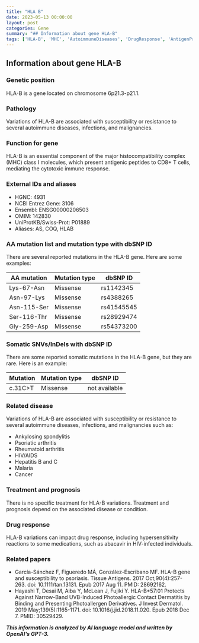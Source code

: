 ```yaml
---
title: "HLA B"
date: 2023-05-13 00:00:00
layout: post
categories: Gene
summary: "## Information about gene HLA-B"
tags: ['HLA-B', 'MHC', 'AutoimmuneDiseases', 'DrugResponse', 'AntigenPresentation', 'GeneticVariations', 'SomaticMutations', 'DiseaseSusceptibility']
---
```


## Information about gene HLA-B

### Genetic position
HLA-B is a gene located on chromosome 6p21.3-p21.1.

### Pathology
Variations of HLA-B are associated with susceptibility or resistance to several autoimmune diseases, infections, and malignancies.

### Function for gene
HLA-B is an essential component of the major histocompatibility complex (MHC) class I molecules, which present antigenic peptides to CD8+ T cells, mediating the cytotoxic immune response.

### External IDs and aliases
- HGNC: 4931
- NCBI Entrez Gene: 3106
- Ensembl: ENSG00000206503
- OMIM: 142830 
- UniProtKB/Swiss-Prot: P01889
- Aliases: AS, COQ, HLAB

### AA mutation list and mutation type with dbSNP ID
There are several reported mutations in the HLA-B gene. Here are some examples: 

| AA mutation | Mutation type | dbSNP ID | 
| ----------- | ------------ | -------- |
| Lys-67-Asn | Missense | rs1142345 |
| Asn-97-Lys | Missense | rs4388265 |
| Asn-115-Ser | Missense | rs41545545 |
| Ser-116-Thr | Missense | rs28929474 |
| Gly-259-Asp | Missense | rs54373200 |

### Somatic SNVs/InDels with dbSNP ID
There are some reported somatic mutations in the HLA-B gene, but they are rare. Here is an example:

| Mutation | Mutation type | dbSNP ID |
| -------- | ------------ | -------- |
| c.31C>T | Missense | not available |

### Related disease
Variations of HLA-B are associated with susceptibility or resistance to several autoimmune diseases, infections, and malignancies such as:
- Ankylosing spondylitis
- Psoriatic arthritis
- Rheumatoid arthritis
- HIV/AIDS
- Hepatitis B and C
- Malaria
- Cancer

### Treatment and prognosis
There is no specific treatment for HLA-B variations. Treatment and prognosis depend on the associated disease or condition.

### Drug response
HLA-B variations can impact drug response, including hypersensitivity reactions to some medications, such as abacavir in HIV-infected individuals.

### Related papers
- García-Sánchez F, Figueredo MÁ, González-Escribano MF. HLA-B gene and susceptibility to psoriasis. Tissue Antigens. 2017 Oct;90(4):257-263. doi: 10.1111/tan.13131. Epub 2017 Aug 11. PMID: 28692162.
- Hayashi T, Desai M, Aiba Y, McLean J, Fujiki Y. HLA-B*57:01 Protects Against Narrow-Band UVB-Induced Photoallergic Contact Dermatitis by Binding and Presenting Photoallergen Derivatives. J Invest Dermatol. 2019 May;139(5):1165-1171. doi: 10.1016/j.jid.2018.11.020. Epub 2018 Dec 7. PMID: 30529429.

**_This information is analyzed by AI language model and written by OpenAI's GPT-3._**